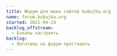 ```yaml
---
title: Форум для моих сайтов bubujka.org
name: forum.bubujka.org
started: 2021-04-24
backlog_offstream:
  - Бэкапы настроить
backlog:
  - Логотипы на форум проставить
---
```

